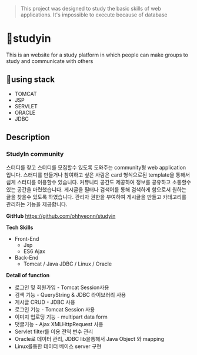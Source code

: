 > This project was designed to study the basic skills of web applications.
> It's impossible to execute because of database


# 👋studyin
This is an website for a study platform in which people can make groups to study and communicate with others
## 🌟using stack
- TOMCAT 
- JSP 
- SERVLET 
- ORACLE 
- JDBC

## Description

### StudyIn community
스터디를 찾고 스터디를 모집할수 있도록 도와주는 community형 web application 입니다. 스터디를 만들거나 참여하고 싶은 사람은 card 형식으로된 template을 통해서 쉽게 스터디를 이용할수 있습니다. 커뮤니티 공간도 제공하여 정보를 공유하고 소통할수 있는 공간을 마련했습니다. 게시글을 필터나 검색어를 통해 검색하게 함으로서 원하는 글을 찾을수 있도록 하였습니다. 관리자 권한을 부여하여 게시글을 만들고 카테고리를 관리하는 기능을 제공합니다.

**GitHub** <https://github.com/ohhyeonn/studyin>

**Tech Skills** 
- Front-End
    - Jsp
    - ES6 Ajax
- Back-End
    - Tomcat / Java JDBC / Linux / Oracle

    
**Detail of function**
- 로그인 및 회원가입 - Tomcat Session사용
- 검색 기능 - QueryString & JDBC 라이브러리 사용
- 게시글 CRUD - JDBC 사용
- 로그인 기능 - Tomcat Session 사용
- 이미지 업로딩 기능 - multipart data form 
- 댓글기능 - Ajax XMLHttpRequest 사용
- Servlet filter를 이용 전역 변수 관리
- Oracle로 데이터 관리, JDBC lib을통해서 Java Object 와 mapping
- Linux를통한 데이터 베이스 server 구현


